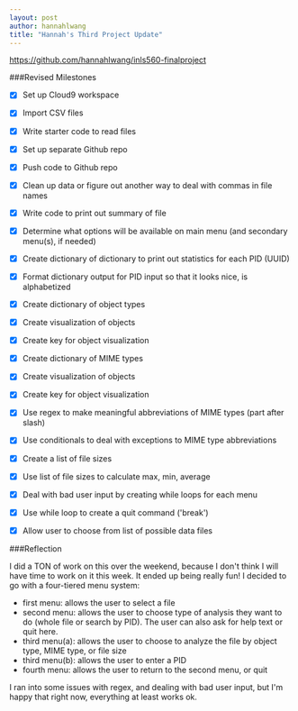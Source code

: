 ```yaml
---
layout: post
author: hannahlwang
title: "Hannah's Third Project Update"
---
```


https://github.com/hannahlwang/inls560-finalproject

###Revised Milestones

- [x] Set up Cloud9 workspace
- [x] Import CSV files
- [x] Write starter code to read files
- [x] Set up separate Github repo
- [x] Push code to Github repo
- [x] Clean up data or figure out another way to deal with commas in file names
- [x] Write code to print out summary of file
- [x] Determine what options will be available on main menu (and secondary menu(s), if needed)

- [x] Create dictionary of dictionary to print out statistics for each PID (UUID)
- [x] Format dictionary output for PID input so that it looks nice, is alphabetized

- [x] Create dictionary of object types
- [x] Create visualization of objects
- [x] Create key for object visualization

- [x] Create dictionary of MIME types
- [x] Create visualization of objects
- [x] Create key for object visualization
- [x] Use regex to make meaningful abbreviations of MIME types (part after slash)
- [x] Use conditionals to deal with exceptions to MIME type abbreviations

- [x] Create a list of file sizes
- [x] Use list of file sizes to calculate max, min, average

- [x] Deal with bad user input by creating while loops for each menu

- [x] Use while loop to create a quit command ('break')

- [x] Allow user to choose from list of possible data files

###Reflection

I did a TON of work on this over the weekend, because I don't think I will have time to work on it this week. It ended up being really fun! I decided to go with a four-tiered menu system: 

- first menu: allows the user to select a file
- second menu: allows the user to choose type of analysis they want to do (whole file or search by PID). The user can also ask for help text or quit here.
- third menu(a): allows the user to choose to analyze the file by object type, MIME type, or file size
- third menu(b): allows the user to enter a PID
- fourth menu: allows the user to return to the second menu, or quit

I ran into some issues with regex, and dealing with bad user input, but I'm happy that right now, everything at least works ok.

